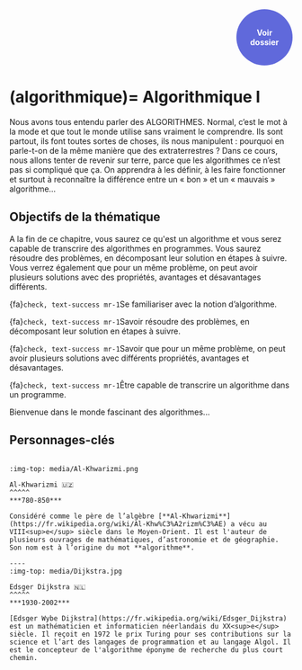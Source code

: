 
 <!DOCTYPE html>
<html>
<head>
<style>
.button {
  background-color: white;
  border: 1px solid;
  border-color: black;
  font-family:"Lato",sans-serif;
  font-weight:350;
  color: black!important;
  padding: 10px 10px;
  text-align: center;
  text-decoration: none;
  display: inline-block;
  font-size: 16px;
  margin: 4px 2px;
  cursor: pointer;
}
.button:hover {
  text-decoration:none;
  background-color: black; 
  color: white!important;
}
.round-button {
    display:block;
    width:100px;
    height:100px;
    line-height:17px;
    border:0px ;
    border-radius: 50%;
    color:#6069db;
    text-align:center;
    text-decoration:none;
    display: table-cell;
    vertical-align: middle;
    background: #6069db;
    box-shadow: 0 0 0px gray;
    font-size:14px;
    font-weight:bold;
    }

</style>
</head>
</html>

<div align="right"> 
    <a href="http://files.edunumsec2.ch/algo.pdf" class="round-button">
         <font color=white id="demo">Voir <br>dossier</font>
    </a>
</div>


(algorithmique)=
Algorithmique I
==============================

Nous avons tous entendu parler des ALGORITHMES. Normal, c’est le mot à la mode et que tout le monde utilise sans vraiment le comprendre. Ils sont partout, ils font toutes sortes de choses, ils nous manipulent : pourquoi en parle-t-on de la même manière que des extraterrestres ? Dans ce cours, nous allons tenter de revenir sur terre, parce que les algorithmes ce n’est pas si compliqué que ça. On apprendra à les définir, à les faire fonctionner et surtout à reconnaître la différence entre un « bon » et un « mauvais » algorithme…



<!-- Le terme d'algorithme s'est progressivement diffusé dans toutes les facettes de la société actuelle, pour dépasser le cadre de l'utilisation par les seuls experts en informatique. Ils sont partout, de la plus petite application pour smartphone au système d'intelligence artificielle le plus complexe et ont largement investi la sphère médiatique et nos espaces de communication. Ils font toutes sortes de choses... Mais, qu'est ce qu'un algorithme réellement ? Comment ça marche ? Comment faire la différence entre un bon et un mauvais algorithme ? Quelles sont ses spécificités, ses caractéristiques ? Tant de questions qui tenteront de s'éclaircir au cours des chapitres qui suivent.

Bienvenue dans le monde fascinant des algorithmes... -->

<!-- 
## Contenu de la thématique

```{tableofcontents}
``` 
-->

## Objectifs de la thématique

A la fin de ce chapitre, vous saurez ce qu'est un algorithme et vous serez capable de transcrire des algorithmes en programmes. Vous saurez résoudre des problèmes, en décomposant leur solution en étapes à suivre. Vous verrez également que pour un même problème, on peut avoir plusieurs solutions avec des propriétés, avantages et désavantages différents. 

{fa}`check, text-success mr-1`Se familiariser avec la notion d’algorithme.

{fa}`check, text-success mr-1`Savoir résoudre des problèmes, en décomposant leur solution en étapes à suivre.

{fa}`check, text-success mr-1`Savoir que pour un même problème, on peut avoir plusieurs solutions avec différents propriétés, avantages et désavantages.

{fa}`check, text-success mr-1`Être capable de transcrire un algorithme dans un programme.

Bienvenue dans le monde fascinant des algorithmes...


## Personnages-clés


````{panels}

:img-top: media/Al-Khwarizmi.png

Al-Khwarizmi 🇺🇿
^^^^^
***780-850***

Considéré comme le père de l’algèbre [**Al-Khwarizmi**](https://fr.wikipedia.org/wiki/Al-Khw%C3%A2rizm%C3%AE) a vécu au VIII<sup>e</sup> siècle dans le Moyen-Orient. Il est l'auteur de plusieurs ouvrages de mathématiques, d’astronomie et de géographie. Son nom est à l’origine du mot **algorithme**.

----
:img-top: media/Dijkstra.jpg

Edsger Dijkstra 🇳🇱
^^^^^
***1930-2002***

[Edsger Wybe Dijkstra](https://fr.wikipedia.org/wiki/Edsger_Dijkstra) est un mathématicien et informaticien néerlandais du XX<sup>e</sup> siècle. Il reçoit en 1972 le prix Turing pour ses contributions sur la science et l’art des langages de programmation et au langage Algol. Il est le concepteur de l'algorithme éponyme de recherche du plus court chemin. 
````






